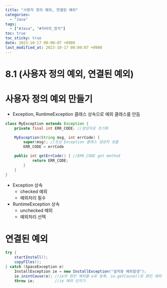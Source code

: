 ```yaml
---
title: "사용자 정의 예외, 연결된 예외"
categories:
  - "Java"
tags:
  - ["#Java", "#자바의_정석"]
toc: true
toc_sticky: true
date: 2023-10-17 00:00:07 +0900
last_modified_at: 2023-10-17 00:00:07 +0900
---
```

# 8.1 (사용자 정의 예외, 연결된 예외)

# 사용자 정의 예외 만들기

- Exception, RuntimeException 클래스 상속으로 예외 클래스를 만듬

```java
class MyException extends Exception {
	private final int ERR_CODE; //생성자로 초기화

	MyException(String msg, int errCode) {
		super(msg); //조상 Exception 클래스 생성자 호출
		ERR_CODE = errCode

	public int getErrCode() { //ERR_CODE get method
			return ERR_CODE;
		}
	}
}
```

- Exception 상속
    - checked 예외
    - 예외처리 필수
- RuntimeException 상속
    - unchecked 예외
    - 예외처리 선택

# 연결된 예외

```java
try {
	startInstall();
	copyFIles();
} catch (SpaceException e)
	InstallException ie = new InstallException("설치중 예외발생");
	ie.inintCause(e); //ie의 원인 예외를 e로 등록, ie.getCause()로 원인 예외 반환
	throw ie;         //ie 예외 던지기
```